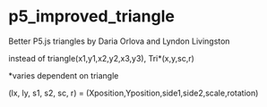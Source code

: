 # p5_improved_triangle

Better P5.js triangles by Daria Orlova and Lyndon Livingston

instead of triangle(x1,y1,x2,y2,x3,y3),
Tri*(x,y,sc,r)

*varies dependent on triangle

(lx, ly, s1, s2, sc, r) = (Xposition,Yposition,side1,side2,scale,rotation)
